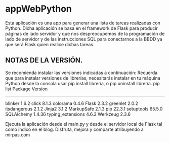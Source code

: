 ﻿# appWebPython
Esta aplicación es una app para generar una lista de tareas realizadas con Python. Dicha aplicación se basa en el framework de Flask para producir páginas de lado servidor y que nos despreocupemos de la programación de lado de servidor y de las instrucciones SQL para conectarnos a la BBDD ya que será Flask quien realice dichas tareas.

NOTAS DE LA VERSIÓN.
-----------------------

Se recomienda instalar las versiones indicadas a continuación:
Recuerda que para instalar versiones de librerías, necesitarás instalar en tu máquina Python desde la consola usar pip install librería, o pip uninstall librería.
pip list
Package           Version
----------------- -------
blinker           1.6.2
click             8.1.3
colorama          0.4.6
Flask             2.3.2
greenlet          2.0.2
itsdangerous      2.1.2
Jinja2            3.1.2
MarkupSafe        2.1.3
pip               22.3.1
setuptools        65.5.0
SQLAlchemy        1.4.36
typing_extensions 4.6.3
Werkzeug          2.3.6

Ejecuta la aplicación desde el main.py y desde el servidor local de Flask tal como indico en el blog.
Disfruta, mejora y comparte atribuyendo a mirpas.com
